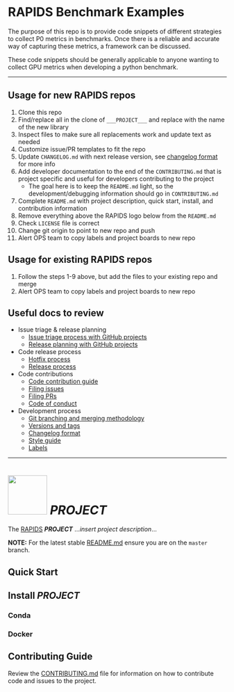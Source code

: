 # RAPIDS Benchmark Examples

The purpose of this repo is to provide code snippets of different strategies to collect P0 metrics in benchmarks. Once there is a reliable and accurate way of capturing these metrics, a framework can be discussed.

These code snippets should be generally applicable to anyone wanting to collect GPU metrics when developing a python benchmark.



------------------------------

## Usage for new RAPIDS repos

1. Clone this repo
2. Find/replace all in the clone of `___PROJECT___` and replace with the name of the new library
3. Inspect files to make sure all replacements work and update text as needed
4. Customize issue/PR templates to fit the repo
5. Update `CHANGELOG.md` with next release version, see [changelog format](https://rapidsai.github.io/devdocs/docs/resources/changelog/) for more info
6. Add developer documentation to the end of the `CONTRIBUTING.md` that is project specific and useful for developers contributing to the project
    - The goal here is to keep the `README.md` light, so the development/debugging information should go in `CONTRIBUTING.md`
7. Complete `README.md` with project description, quick start, install, and contribution information
8. Remove everything above the RAPIDS logo below from the `README.md`
9. Check `LICENSE` file is correct
10. Change git origin to point to new repo and push
11. Alert OPS team to copy labels and project boards to new repo

## Usage for existing RAPIDS repos

1. Follow the steps 1-9 above, but add the files to your existing repo and merge
2. Alert OPS team to copy labels and project boards to new repo

## Useful docs to review

- Issue triage & release planning
  - [Issue triage process with GitHub projects](https://rapidsai.github.io/devdocs/docs/releases/triage/)
  - [Release planning with GitHub projects](https://rapidsai.github.io/devdocs/docs/releases/planning/)
- Code release process
  - [Hotfix process](https://rapidsai.github.io/devdocs/docs/releases/hotfix/)
  - [Release process](https://rapidsai.github.io/devdocs/docs/releases/process/)
- Code contributions
  - [Code contribution guide](https://rapidsai.github.io/devdocs/docs/contributing/code/)
  - [Filing issues](https://rapidsai.github.io/devdocs/docs/contributing/issues/)
  - [Filing PRs](https://rapidsai.github.io/devdocs/docs/contributing/prs/)
  - [Code of conduct](https://rapidsai.github.io/devdocs/docs/resources/conduct/)
- Development process
  - [Git branching and merging methodology](https://rapidsai.github.io/devdocs/docs/resources/git/)
  - [Versions and tags](https://rapidsai.github.io/devdocs/docs/resources/versions/)
  - [Changelog format](https://rapidsai.github.io/devdocs/docs/resources/changelog/)
  - [Style guide](https://rapidsai.github.io/devdocs/docs/resources/style/)
  - [Labels](https://rapidsai.github.io/devdocs/docs/maintainers/labels/)

---

# <div align="left"><img src="https://rapids.ai/assets/images/rapids_logo.png" width="90px"/>&nbsp;___PROJECT___</div>

The [RAPIDS](https://rapids.ai) ___PROJECT___ ..._insert project description_...

**NOTE:** For the latest stable [README.md](https://github.com/rapidsai/___PROJECT___/blob/master/README.md) ensure you are on the `master` branch.

## Quick Start

## Install ___PROJECT___

### Conda

### Docker

## Contributing Guide

Review the [CONTRIBUTING.md](https://github.com/rapidsai/___PROJECT___/blob/master/CONTRIBUTING.md) file for information on how to contribute code and issues to the project.
